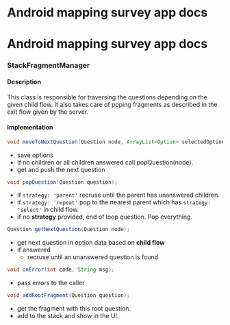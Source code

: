 # Android mapping survey app docs

# Android mapping survey app docs

### StackFragmentManager
#### Description
This class is responsible for traversing the questions depending on the given child flow. It also takes care of poping fragments as described in the exit flow given by the server.

#### Implementation
```Java
void moveToNextQuestion(Question node, ArrayList<Option> selectedOptions);
```
+ save options
+ if no children or all children answered call popQuestion(node).
+ get and push the next question

```Java
void popQuestion(Question question);
```
+ if `strategy: 'parent'` recruse until the parent has unanswered children.
+ if `strategy: 'repeat'` pop to the nearest parent which has `strategy: 'select'` in child flow. 
+ if no **strategy** provided, end of loop question. Pop everything.

```Java
Question getNextQuestion(Question node);
```
+ get next question in option data based on **child flow**
+ if answered
	+ recruse until an unanswered question is found

```Java
void onError(int code, String msg);
```
+ pass errors to the caller

```Java
void addRootFragment(Question question);
```
+ get the fragment with this root question.
+ add to the stack and show in the UI.
